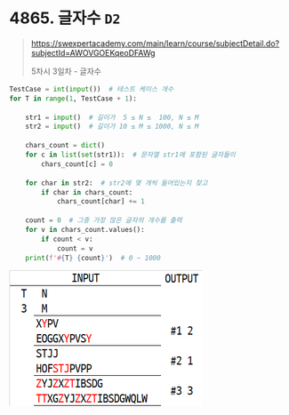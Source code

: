 # 4865. 글자수 `D2`

> https://swexpertacademy.com/main/learn/course/subjectDetail.do?subjectId=AWOVGOEKqeoDFAWg
>
> 5차시 3일차 - 글자수

```python
TestCase = int(input())  # 테스트 케이스 개수
for T in range(1, TestCase + 1):
    
    str1 = input()  # 길이가  5 ≤ N ≤  100, N ≤ M
    str2 = input()  # 길이가 10 ≤ M ≤ 1000, N ≤ M
    
    chars_count = dict()
    for c in list(set(str1)):  # 문자열 str1에 포함된 글자들이
        chars_count[c] = 0
    
    for char in str2:  # str2에 몇 개씩 들어있는지 찾고
        if char in chars_count:
            chars_count[char] += 1
    
    count = 0  # 그중 가장 많은 글자의 개수를 출력
    for v in chars_count.values():
        if count < v:
            count = v
    print(f'#{T} {count}')  # 0 ~ 1000
```

![04865.png](./04865.png)
